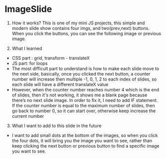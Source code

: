 # ImageSlide

1. How it works? 
This is one of my mini JS projects, this simple and modern slide show contains four imgs, and two(prev,next) buttons.
When you click the buttons, you can see the following image or previous image.

2. What I learned 
- CSS part : grid, transform - translateX
- JS part: for loops 
- The most difficult part to understand is how to make each slide move to the next side, basically, once you clicked the next button, a counter number will increase 
then multiple -1, 0, 1, 2 to each index of slides, so each slide will have a different translateX value
- However, when the counter number reaches number 4 which is the end of slides, then it's not working, it shows me a blank page because there’s no next slide image. In order to fix it, I need to add IF statement.
If the counter number is equal to the maximum number of slides, then go back to number 0, so it can start over, otherwise keep increase the current number 

3. What I want to add to this slide in the future 
- I want to add small dots at the bottom of the images, so when you click the four dots, it will bring you the image you want to see, rather than keep clicking the next button or previous button to find a specific image you want to see. 



